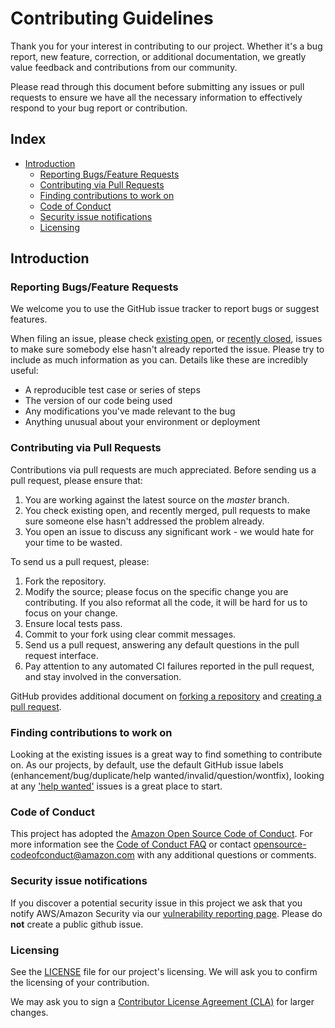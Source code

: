 # Contributing Guidelines

Thank you for your interest in contributing to our project. Whether it's a bug
report, new feature, correction, or additional documentation, we greatly value
feedback and contributions from our community.

Please read through this document before submitting any issues or pull requests
to ensure we have all the necessary information to effectively respond to your
bug report or contribution.

## Index

- [Introduction](#introduction)
  - [Reporting Bugs/Feature Requests](#reporting-bugsfeature-requests)
  - [Contributing via Pull Requests](#contributing-via-pull-requests)
  - [Finding contributions to work on](#finding-contributions-to-work-on)
  - [Code of Conduct](#code-of-conduct)
  - [Security issue notifications](#security-issue-notifications)
  - [Licensing](#licensing)

## Introduction

### Reporting Bugs/Feature Requests

We welcome you to use the GitHub issue tracker to report bugs or suggest
features.

When filing an issue, please check
[existing open](https://github.com/awslabs/frontend-discovery/issues), or
[recently closed](https://github.com/awslabs/frontend-discovery/issues?utf8=%E2%9C%93&q=is%3Aissue%20is%3Aclosed%20),
issues to make sure somebody else hasn't already reported the issue. Please try
to include as much information as you can. Details like these are incredibly
useful:

- A reproducible test case or series of steps
- The version of our code being used
- Any modifications you've made relevant to the bug
- Anything unusual about your environment or deployment

### Contributing via Pull Requests

Contributions via pull requests are much appreciated. Before sending us a pull
request, please ensure that:

1. You are working against the latest source on the _master_ branch.
2. You check existing open, and recently merged, pull requests to make sure
   someone else hasn't addressed the problem already.
3. You open an issue to discuss any significant work - we would hate for your
   time to be wasted.

To send us a pull request, please:

1. Fork the repository.
2. Modify the source; please focus on the specific change you are contributing.
   If you also reformat all the code, it will be hard for us to focus on your
   change.
3. Ensure local tests pass.
4. Commit to your fork using clear commit messages.
5. Send us a pull request, answering any default questions in the pull request
   interface.
6. Pay attention to any automated CI failures reported in the pull request, and
   stay involved in the conversation.

GitHub provides additional document on
[forking a repository](https://help.github.com/articles/fork-a-repo/) and
[creating a pull request](https://help.github.com/articles/creating-a-pull-request/).

### Finding contributions to work on

Looking at the existing issues is a great way to find something to contribute
on. As our projects, by default, use the default GitHub issue labels
(enhancement/bug/duplicate/help wanted/invalid/question/wontfix), looking at any
['help wanted'](https://github.com/awslabs/frontend-discovery/labels/help%20wanted)
issues is a great place to start.

### Code of Conduct

This project has adopted the
[Amazon Open Source Code of Conduct](https://aws.github.io/code-of-conduct). For
more information see the
[Code of Conduct FAQ](https://aws.github.io/code-of-conduct-faq) or contact
opensource-codeofconduct@amazon.com with any additional questions or comments.

### Security issue notifications

If you discover a potential security issue in this project we ask that you
notify AWS/Amazon Security via our
[vulnerability reporting page](http://aws.amazon.com/security/vulnerability-reporting/).
Please do **not** create a public github issue.

### Licensing

See the
[LICENSE](https://github.com/awslabs/frontend-discovery/blob/master/LICENSE)
file for our project's licensing. We will ask you to confirm the licensing of
your contribution.

We may ask you to sign a
[Contributor License Agreement (CLA)](http://en.wikipedia.org/wiki/Contributor_License_Agreement)
for larger changes.
